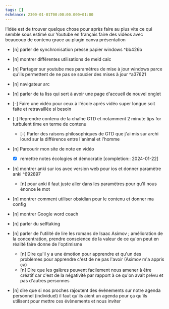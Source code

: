 ```yaml
---
tags: []
échéance: 2300-01-01T00:00:00.000+01:00
---
```

l'idée est de trouver quelque chose pour après faire au plus vite ce qui semble sous estimé sur Youtube en français
faire des vidéos avec beaucoup de contenu grace au plugin canva présentation
- [n] parler de synchronisation presse papier windows ^bb426b

- [n] montrer différentes utilisations de meld calc
- [n] Partager sur youtube mes paramètres de mise à jour windows parce qu'ils permettent de ne pas se soucier des mises à jour ^a37621

- [n] navigateur arc
- [n] parler de ta liss qui sert à avoir une page d'accueil de nouvel onglet
- [-] Faire une vidéo pour ceux à l'école après vidéo super longue soit faite et retravaillée si besoin
- [-] Reprendre contenu de la chaîne GTD et notamment 2 minute tips for turbulent time en terme de contenu
	- [-] Parler des raisons philosophiques de GTD que j'ai mis sur archi lourd sur la différence entre l'animal et l'homme
- [n] Parcourir mon site de note en vidéo
	- [x] remettre notes écologies et démocratie  [completion:: 2024-01-22]
- [n] montrer anki sur ios avec version web pour ios et donner paramètre anki ^692897
	- [n] pour anki il faut juste aller dans les paramètres pour qu'il nous énonce le mot
- [n] montrer comment utiliser obsidian pour le contenu et donner ma config
- [n] montrer Google word coach 
- [n] parler du selftaking
- [n] parler de l'utilité de lire les romans de Isaac Asimov  ; amélioration de la concentration, prendre conscience de la valeur de ce qu'on peut en réalité faire donne de l'optimisme
	- [n] Dire qu'il y a une émotion pour apprendre et qu'un des problèmes pour apprendre c'est de ne pas l'avoir (Asimov m'a appris ça)
	- [n] Dire que les galères peuvent facilement nous amener à être créatif car c'est de la négativité par rapport à ce qu'on avait prévu et pas d'autres personnes
- [n] dire que si nos proches rajoutent des évènements sur notre agenda personnel (individuel) il faut qu'ils aient un agenda pour ça qu'ils utilisent pour mettre ces évènements et nous inviter